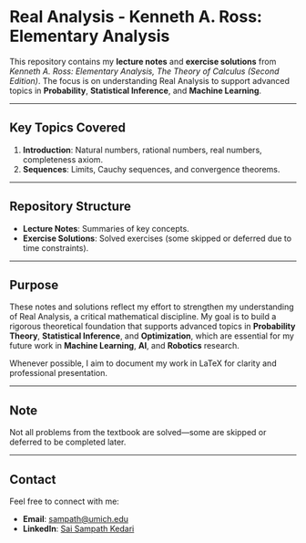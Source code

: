 # Real Analysis - Kenneth A. Ross: Elementary Analysis

This repository contains my **lecture notes** and **exercise solutions** from *Kenneth A. Ross: Elementary Analysis, The Theory of Calculus (Second Edition)*. The focus is on understanding Real Analysis to support advanced topics in **Probability**, **Statistical Inference**, and **Machine Learning**.

---

## Key Topics Covered
1. **Introduction**: Natural numbers, rational numbers, real numbers, completeness axiom.
2. **Sequences**: Limits, Cauchy sequences, and convergence theorems.

---

## Repository Structure
- **Lecture Notes**: Summaries of key concepts.
- **Exercise Solutions**: Solved exercises (some skipped or deferred due to time constraints).

---

## Purpose
These notes and solutions reflect my effort to strengthen my understanding of Real Analysis, a critical mathematical discipline. My goal is to build a rigorous theoretical foundation that supports advanced topics in **Probability Theory**, **Statistical Inference**, and **Optimization**, which are essential for my future work in **Machine Learning**, **AI**, and **Robotics** research.

Whenever possible, I aim to document my work in LaTeX for clarity and professional presentation.

---

## Note
Not all problems from the textbook are solved—some are skipped or deferred to be completed later.

---

## Contact
Feel free to connect with me:
- **Email**: sampath@umich.edu
- **LinkedIn**: [Sai Sampath Kedari](www.linkedin.com/in/sai-sampath-kedari)

